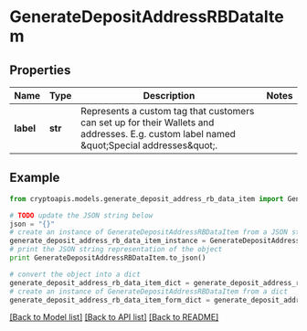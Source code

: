 # GenerateDepositAddressRBDataItem


## Properties
Name | Type | Description | Notes
------------ | ------------- | ------------- | -------------
**label** | **str** | Represents a custom tag that customers can set up for their Wallets and addresses. E.g. custom label named \&quot;Special addresses\&quot;. | 

## Example

```python
from cryptoapis.models.generate_deposit_address_rb_data_item import GenerateDepositAddressRBDataItem

# TODO update the JSON string below
json = "{}"
# create an instance of GenerateDepositAddressRBDataItem from a JSON string
generate_deposit_address_rb_data_item_instance = GenerateDepositAddressRBDataItem.from_json(json)
# print the JSON string representation of the object
print GenerateDepositAddressRBDataItem.to_json()

# convert the object into a dict
generate_deposit_address_rb_data_item_dict = generate_deposit_address_rb_data_item_instance.to_dict()
# create an instance of GenerateDepositAddressRBDataItem from a dict
generate_deposit_address_rb_data_item_form_dict = generate_deposit_address_rb_data_item.from_dict(generate_deposit_address_rb_data_item_dict)
```
[[Back to Model list]](../README.md#documentation-for-models) [[Back to API list]](../README.md#documentation-for-api-endpoints) [[Back to README]](../README.md)


